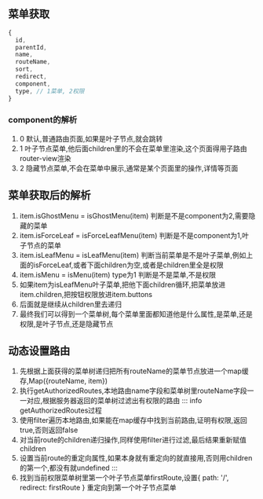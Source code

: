 ## 菜单获取
```js
{
  id,
  parentId,
  name,
  routeName,
  sort,
  redirect,
  component,
  type, // 1菜单, 2权限
}
```
### component的解析
1. 0 默认,普通路由页面,如果是叶子节点,就会跳转
2. 1 叶子节点菜单,他后面children里的不会在菜单里渲染,这个页面得用子路由router-view渲染
3. 2 隐藏节点菜单,不会在菜单中展示,通常是某个页面里的操作,详情等页面

## 菜单获取后的解析
1. item.isGhostMenu = isGhostMenu(item) 判断是不是component为2,需要隐藏的菜单
2. item.isForceLeaf = isForceLeafMenu(item) 判断是不是component为1,叶子节点的菜单
3. item.isLeafMenu = isLeafMenu(item) 判断当前菜单是不是叶子菜单,例如上面的isForceLeaf,或者下面children为空,或者是children里全是权限
4. item.isMenu = isMenu(item) type为1  判断是不是菜单,不是权限
5. 如果item为isLeafMenu叶子菜单,把他下面children循环,把菜单放进item.children,把按钮权限放进item.buttons
6. 后面就是继续从children里去递归
7. 最终我们可以得到一个菜单树,每个菜单里面都知道他是什么属性,是菜单,还是权限,是叶子节点,还是隐藏节点
   
## 动态设置路由
1. 先根据上面获得的菜单树递归把所有routeName的菜单节点放进一个map缓存,Map({routeName, item})
2. 执行getAuthorizedRoutes,本地路由name字段和菜单树里routeName字段一一对应,根据服务器返回的菜单树过滤出有权限的路由
::: info getAuthorizedRoutes过程
1. 使用filter遍历本地路由,如果能在map缓存中找到当前路由,证明有权限,返回true,否则返回false
2. 对当前route的children递归操作,同样使用filter进行过滤,最后结果重新赋值children
3. 设置当前route的重定向属性,如果本身就有重定向的就直接用,否则用children的第一个,都没有就undefined
:::
3. 找到当前权限菜单树里第一个叶子节点菜单firstRoute,设置{ path: '/', redirect: firstRoute } 重定向到第一个叶子节点菜单